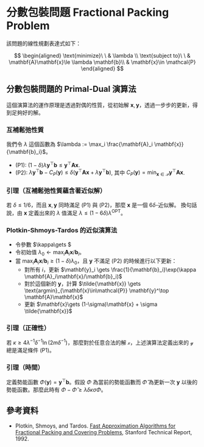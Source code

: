 # 分數包裝問題 Fractional Packing Problem

該問題的線性規劃表達式如下：

$$
\begin{aligned}
\text{minimize}\ \ & \lambda \\
\text{subject to}\ \  & \mathbf{A}\mathbf{x}\le \lambda \mathbf{b}\\
& \mathbf{x}\in \mathcal{P}
\end{aligned}
$$


## 分數包裝問題的 Primal-Dual 演算法

這個演算法的運作原理是透過對偶的性質，從初始解 $\mathbf{x}, \mathbf{y}$，透過一步步的更新，得到足夠好的解。

### 互補鬆弛性質

我們令 $\lambda$ 這個函數為 $\lambda := \max_i \frac{\mathbf{A}_i \mathbf{x}}{\mathbf{b}_i}$。

* (P1): $(1-\delta)\lambda \mathbf{y}^\top \mathbf{b} \le \mathbf{y}^\top \mathbf{A}\mathbf{x}$.
* (P2): $\lambda\mathbf{y}^\top\mathbf{b} - C_P(\mathbf{y}) \le \delta(\mathbf{y}^\top \mathbf{A}\mathbf{x} + \lambda \mathbf{y}^\top \mathbf{b})$, 其中 $C_P(\mathbf{y}) = \min_{\mathbf{x}\in\mathcal{P}} \mathbf{y}^\top \mathbf{A}\mathbf{x}$.

### 引理（互補鬆弛性質蘊含著近似解）

若 $\delta \le 1/6$，而且 $\mathbf{x}, \mathbf{y}$ 同時滿足 (P1) 與 (P2)，那麼 $\mathbf{x}$ 是一個 $6\delta$-近似解。
換句話說，由 $\mathbf{x}$ 定義出來的 $\lambda$ 值滿足 $\lambda \le (1-6\delta)\lambda^{\mathrm{OPT}}$。

### Plotkin-Shmoys-Tardos 的近似演算法

* 令參數 $\kappa\gets $
* 令初始值 $\lambda_0 \gets \max_i \mathbf{A}_i\mathbf{x}/\mathbf{b}_i$。
* 當 $\max_i \mathbf{A}_i\mathbf{x}/\mathbf{b}_i \ge (1-\delta)\lambda_0$，且 $\mathbf{y}$ 不滿足 (P2) 的時候進行以下更新：
  * 對所有 $i$，更新 $\mathbf{y}_i \gets \frac{1}{\mathbf{b}_i}\exp(\kappa \mathbf{A}_i\mathbf{x}/\mathbf{b}_i)$
  * 對於這個新的 $\mathbf{y}$，計算 $\tilde{\mathbf{x}} \gets \text{argmin}_{\mathbf{x}\in\mathcal{P}} \mathbf{y}^\top \mathbf{A}\mathbf{x}$
  * 更新 $\mathbf{x}\gets (1-\sigma)\mathbf{x} + \sigma \tilde{\mathbf{x}}$

### 引理（正確性）

若 $\kappa \ge 4\lambda^{-1}\delta^{-1}\ln (2m\delta^{-1})$，那麼對於任意合法的解 $\mathcal{x}$，上述演算法定義出來的 $\mathcal{y}$ 總是滿足條件 (P1)。

### 引理（時間）

定義勢能函數 $\Phi(\mathbf{y}) = \mathbf{y}^\top \mathbf{b}$。假設 $\Phi$ 為當前的勢能函數而 $\hat\Phi$ 為更新一次 $\mathbf{y}$ 以後的勢能函數。那麼此時有 $\Phi - \hat\Phi \ge \lambda\delta\kappa\sigma \Phi$。


## 參考資料

* Plotkin, Shmoys, and Tardos. [Fast Approximation Algorithms
for Fractional Packing and Covering Problems](http://infolab.stanford.edu/pub/cstr/reports/cs/tr/92/1419/CS-TR-92-1419.pdf), Stanford Technical Report, 1992.